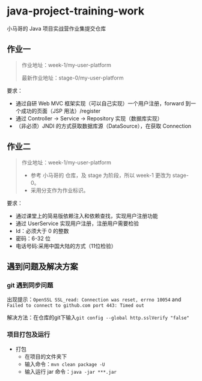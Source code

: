# java-project-training-work

小马哥的 Java 项目实战营作业集提交仓库

## 作业一
> 作业地址：week-1/my-user-platform
>
>  最新作业地址：stage-0/my-user-platform     

要求：

- 通过自研 Web MVC 框架实现（可以自己实现）一个用户注册，forward 到一个成功的页面（JSP 用法）/register
- 通过 Controller -> Service -> Repository 实现（数据库实现）
- （非必须）JNDI 的方式获取数据库源（DataSource），在获取 Connection

## 作业二

> 作业地址：week-1/my-user-platform
>
> * 参考 小马哥的 仓库，及 stage 为阶段，所以 week-1 更改为 stage-0。
> * 采用分支作为作业标识。

要求：

* 通过课堂上的简易版依赖注入和依赖查找，实现用户注册功能
* 通过 UserService 实现用户注册，注册用户需要检验
* Id：必须大于 0 的整数
* 密码：6-32 位
* 电话号码:采用中国大陆的方式（11位检验）

## 遇到问题及解决方案

### git 遇到同步问题

出现提示：`OpenSSL SSL_read: Connection was reset, errno 10054` and `Failed to connect to github.com port 443: Timed out`

解决方法：在仓库的git下输入`git config --global http.sslVerify "false"`

### 项目打包及运行

* 打包 
  * 在项目的文件夹下
  * 输入命令：`mvn clean package -U`
  * 输入运行 jar 命令：`java -jar ***.jar`

